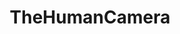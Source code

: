 ---
title: "TheHumanCamera"
img: "human.webp"
image_alt: "The Human Camera Image"
link: "./thehumancamera/content"
description: |
  The Human Camera is a Brain-Machine Interface designed for image transmission. It uses the human brain for feature extraction and dimensionality reduction, instead of conventional algorithms. The toolbox showcases decoding algorithms based on a V1 cortex model.
references:
  - "Brain-Machine Interface for Image Transmission: The Human Camera Toolbox. Decoding Algorithms Based on V1 Cortex Models."
type: "code"
layout: "single"
---